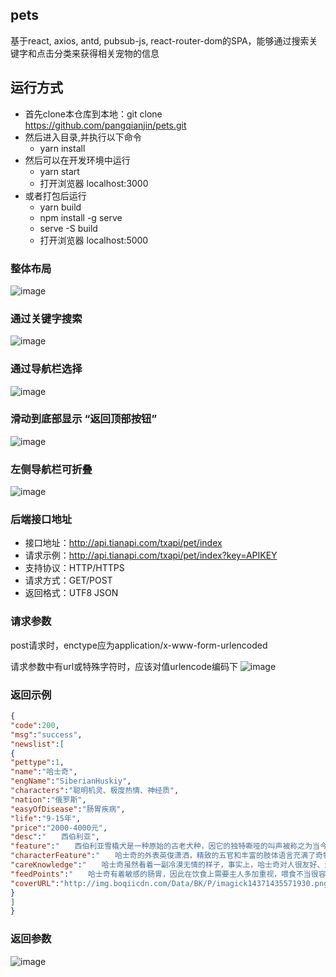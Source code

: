 ## pets
基于react, axios, antd, pubsub-js, react-router-dom的SPA，能够通过搜索关键字和点击分类来获得相关宠物的信息
## 运行方式
- 首先clone本仓库到本地：git clone https://github.com/pangqianjin/pets.git
- 然后进入目录,并执行以下命令
  - yarn install
- 然后可以在开发环境中运行
  - yarn start
  - 打开浏览器 localhost:3000
- 或者打包后运行
  - yarn build
  - npm install -g serve
  - serve -S build
  - 打开浏览器 localhost:5000
### 整体布局
![image](https://user-images.githubusercontent.com/49555245/122512597-abdd7f80-d03b-11eb-9761-efbcb742a1c6.png)
### 通过关键字搜索
![image](https://user-images.githubusercontent.com/49555245/122512643-bdbf2280-d03b-11eb-8c61-ac409ed9a0c4.png)
### 通过导航栏选择
![image](https://user-images.githubusercontent.com/49555245/122513782-789bf000-d03d-11eb-943b-66cd991ca09a.png)
### 滑动到底部显示 “返回顶部按钮”
![image](https://user-images.githubusercontent.com/49555245/122513934-a7b26180-d03d-11eb-94a4-877584111c27.png)
### 左侧导航栏可折叠
![image](https://user-images.githubusercontent.com/49555245/122514001-bdc02200-d03d-11eb-932b-899a82300257.png)

### 后端接口地址
- 接口地址：http://api.tianapi.com/txapi/pet/index 
- 请求示例：http://api.tianapi.com/txapi/pet/index?key=APIKEY 
- 支持协议：HTTP/HTTPS
- 请求方式：GET/POST
- 返回格式：UTF8 JSON
### 请求参数
post请求时，enctype应为application/x-www-form-urlencoded

请求参数中有url或特殊字符时，应该对值urlencode编码下
![image](https://user-images.githubusercontent.com/49555245/122512186-1215d280-d03b-11eb-8c59-eeb285092804.png)
### 返回示例
```json
{
"code":200,
"msg":"success",
"newslist":[
{
"pettype":1,
"name":"哈士奇",
"engName":"SiberianHuskiy",
"characters":"聪明机灵、极度热情、神经质",
"nation":"俄罗斯",
"easyOfDisease":"肠胃疾病",
"life":"9-15年",
"price":"2000-4000元",
"desc":"　　西伯利亚",
"feature":"　　西伯利亚雪橇犬是一种原始的古老犬种，因它的独特嘶哑的叫声被称之为当今的哈士奇。很早前哈士奇是最原始的交通工具专门拉雪橇的，并用这种狗猎取和饲养驯鹿，或者繁殖这种狗，然后带出他们居住的冻土地，换取温饱。典型狼性犬。",
"characterFeature":"　　哈士奇的外表英俊潇洒，精致的五官和丰富的肢体语言充满了奇特的表现，无需复杂的交谈，就能轻易了解他的喜怒哀乐。哈士奇时常会有点神经质。",
"careKnowledge":"　　哈士奇虽然看着一副冷漠无情的样子，事实上，哈士奇对人很友好、温柔、热情的。喜欢与人交往是哈士奇的典型性格。通常不表现出护卫犬强烈的领地占有欲，不对陌生人过多的怀疑，也不会攻击其他犬类。因此有很多人喜欢哈士奇。他对主人非常忠诚，一条忠诚的小狗有一个健康的身体是非常重要的。",
"feedPoints":"　　哈士奇有着敏感的肠胃，因此在饮食上需要主人多加重视，喂食不当很容易",
"coverURL":"http://img.boqiicdn.com/Data/BK/P/imagick14371435571930.png"
}
]
}
```
### 返回参数
![image](https://user-images.githubusercontent.com/49555245/122512406-615c0300-d03b-11eb-853d-dce7c96e08bb.png)
